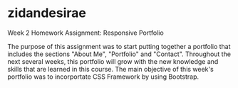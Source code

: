 # zidandesirae

Week 2 Homework Assignment: Responsive Portfolio

The purpose of this assignment was to start putting together a portfolio that includes the sections "About Me", "Portfolio" and "Contact". Throughout the next several weeks, this portfolio will grow with the new knowledge and skills that are learned in this course.
The main objective of this week's portfolio was to incorportate CSS Framework by using Bootstrap.